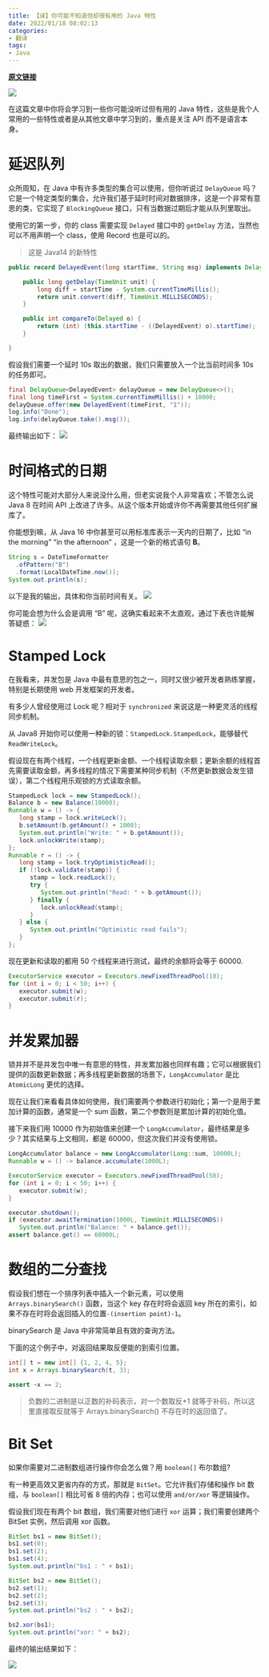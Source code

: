 ```yaml
---
title: 【译】你可能不知道但却很有用的 Java 特性
date: 2022/01/18 08:02:13       
categories: 
- 翻译
tags: 
- Java
---
```



**[原文链接](https://piotrminkowski.com/2022/01/05/useful-unknown-java-features/#2-period-of-days-in-time-format-7b240340-e2be-42dd-ae04-607d3a539d1b)**

![](https://tva1.sinaimg.cn/large/008i3skNly1gycijo0cdzj31hf0u0jy1.jpg)

在这篇文章中你将会学习到一些你可能没听过但有用的 Java 特性，这些是我个人常用的一些特性或者是从其他文章中学习到的，重点是关注 API 而不是语言本身。


<!--more-->

# 延迟队列

众所周知，在 Java 中有许多类型的集合可以使用，但你听说过 `DelayQueue` 吗？它是一个特定类型的集合，允许我们基于延时时间对数据排序，这是一个非常有意思的类，它实现了 `BlockingQueue` 接口，只有当数据过期后才能从队列里取出。

使用它的第一步，你的 class 需要实现 `Delayed` 接口中的 `getDelay` 方法，当然也可以不用声明一个 class，使用 Record 也是可以的。

> 这是 Java14 的新特性

```java
public record DelayedEvent(long startTime, String msg) implements Delayed {

    public long getDelay(TimeUnit unit) {
        long diff = startTime - System.currentTimeMillis();
        return unit.convert(diff, TimeUnit.MILLISECONDS);
    }

    public int compareTo(Delayed o) {
        return (int) (this.startTime - ((DelayedEvent) o).startTime);
    }

}
```

假设我们需要一个延时 10s 取出的数据，我们只需要放入一个比当前时间多 10s 的任务即可。

```java
final DelayQueue<DelayedEvent> delayQueue = new DelayQueue<>();
final long timeFirst = System.currentTimeMillis() + 10000;
delayQueue.offer(new DelayedEvent(timeFirst, "1"));
log.info("Done");
log.info(delayQueue.take().msg());
```

最终输出如下：
![](https://tva1.sinaimg.cn/large/008i3skNly1gyd5q8ndpuj30sg04s0t3.jpg)

# 时间格式的日期

这个特性可能对大部分人来说没什么用，但老实说我个人非常喜欢；不管怎么说 Java 8 在时间 API 上改进了许多。从这个版本开始或许你不再需要其他任何扩展库了。

你能想到嘛，从 Java 16 中你甚至可以用标准库表示一天内的日期了，比如 “in the morning” “in the afternoon” ，这是一个新的格式语句 **B**。

```java
String s = DateTimeFormatter
  .ofPattern("B")
  .format(LocalDateTime.now());
System.out.println(s);
```

以下是我的输出，具体和你当前时间有关。
![](https://tva1.sinaimg.cn/large/008i3skNly1gyd5yop8a2j30gq02uaa0.jpg)

你可能会想为什么会是调用 “B” 呢，这确实看起来不太直观，通过下表也许能解答疑惑：
![](https://tva1.sinaimg.cn/large/008i3skNly1gyflhuzlugj30va0q20vw.jpg)


# Stamped Lock

在我看来，并发包是 Java 中最有意思的包之一，同时又很少被开发者熟练掌握，特别是长期使用 web 开发框架的开发者。

有多少人曾经使用过 Lock 呢？相对于 `synchronized` 来说这是一种更灵活的线程同步机制。

从 Java8 开始你可以使用一种新的锁：`StampedLock.StampedLock`，能够替代 `ReadWriteLock`。


假设现在有两个线程，一个线程更新金额、一个线程读取余额；更新余额的线程首先需要读取金额，再多线程的情况下需要某种同步机制（不然更新数据会发生错误），第二个线程用乐观锁的方式读取余额。


```java
StampedLock lock = new StampedLock();
Balance b = new Balance(10000);
Runnable w = () -> {
   long stamp = lock.writeLock();
   b.setAmount(b.getAmount() + 1000);
   System.out.println("Write: " + b.getAmount());
   lock.unlockWrite(stamp);
};
Runnable r = () -> {
   long stamp = lock.tryOptimisticRead();
   if (!lock.validate(stamp)) {
      stamp = lock.readLock();
      try {
         System.out.println("Read: " + b.getAmount());
      } finally {
         lock.unlockRead(stamp);
      }
   } else {
      System.out.println("Optimistic read fails");
   }
};
```

现在更新和读取的都用 50 个线程来进行测试，最终的余额将会等于 60000.

```java
ExecutorService executor = Executors.newFixedThreadPool(10);
for (int i = 0; i < 50; i++) {
   executor.submit(w);
   executor.submit(r);
}
```

# 并发累加器

锁并并不是并发包中唯一有意思的特性，并发累加器也同样有趣；它可以根据我们提供的函数更新数据；再多线程更新数据的场景下，`LongAccumulator` 是比 `AtomicLong` 更优的选择。

现在让我们来看看具体如何使用，我们需要两个参数进行初始化；第一个是用于累加计算的函数，通常是一个 sum 函数，第二个参数则是累加计算的初始化值。

接下来我们用 10000 作为初始值来创建一个 `LongAccumulator`，最终结果是多少？其实结果与上文相同，都是 60000，但这次我们并没有使用锁。

```java
LongAccumulator balance = new LongAccumulator(Long::sum, 10000L);
Runnable w = () -> balance.accumulate(1000L);

ExecutorService executor = Executors.newFixedThreadPool(50);
for (int i = 0; i < 50; i++) {
   executor.submit(w);
}

executor.shutdown();
if (executor.awaitTermination(1000L, TimeUnit.MILLISECONDS))
   System.out.println("Balance: " + balance.get());
assert balance.get() == 60000L;
```


# 数组的二分查找

假设我们想在一个排序列表中插入一个新元素，可以使用 `Arrays.binarySearch()` 函数，当这个 key 存在时将会返回 key 所在的索引，如果不存在时将会返回插入的位置`-(insertion point)-1`。

binarySearch 是 Java 中非常简单且有效的查询方法。

下面的这个例子中，对返回结果取反便能的到索引位置。

```java
int[] t = new int[] {1, 2, 4, 5};
int x = Arrays.binarySearch(t, 3);

assert ~x == 2;
```

> 负数的二进制是以正数的补码表示，对一个数取反+1 就等于补码，所以这里直接取反就等于 Arrays.binarySearch() 不存在时的返回值了。


# Bit Set 

如果你需要对二进制数组进行操作你会怎么做？用 `boolean[]`  布尔数组?

有一种更高效又更省内存的方式，那就是 `BitSet`。它允许我们存储和操作 bit 数组，与 `boolean[]` 相比可省 8 倍的内存；也可以使用 `and/or/xor` 等逻辑操作。

假设我们现在有两个 bit 数组，我们需要对他们进行 `xor` 运算；我们需要创建两个 BitSet 实例，然后调用 xor 函数。

```java
BitSet bs1 = new BitSet();
bs1.set(0);
bs1.set(2);
bs1.set(4);
System.out.println("bs1 : " + bs1);

BitSet bs2 = new BitSet();
bs2.set(1);
bs2.set(2);
bs2.set(3);
System.out.println("bs2 : " + bs2);

bs2.xor(bs1);
System.out.println("xor: " + bs2);
```

最终的输出结果如下：

![](https://tva1.sinaimg.cn/large/008i3skNly1gyfqb8umowj30iy05qdfx.jpg)